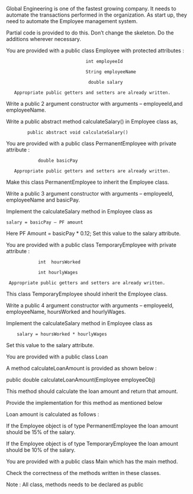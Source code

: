 Global Engineering is one of the fastest growing company. It needs to automate the transactions performed in the organization.  As start up, they need to automate the Employee management system. 

Partial code is provided to do this. Don’t change the skeleton. Do the additions wherever necessary.


You are provided with a public class Employee with protected attributes :

                                  int employeeId

                                  String employeeName

                                   double salary

       Appropriate public getters and setters are already written.

Write a public 2 argument constructor with arguments – employeeId,and employeeName.

Write a public abstract method calculateSalary()  in Employee class as,     

            public abstract void calculateSalary()

 

You are provided with a public class PermanentEmployee with private attribute : 

                double basicPay

       Appropriate public getters and setters are already written.

 Make this class PermanentEmployee to inherit the Employee class.

Write a public 3 argument constructor with arguments – employeeId, employeeName and basicPay.  

Implement the calculateSalary method in Employee class as

    salary = basicPay – PF amount

Here PF Amount = basicPay * 0.12; Set this value to the salary attribute.

You are provided with a public class TemporaryEmployee with private attribute : 

                int  hoursWorked

                int hourlyWages

     Appropriate public getters and setters are already written.

This class TemporaryEmployee should inherit the Employee class.

Write a public 4 argument constructor with arguments – employeeId, employeeName, hoursWorked and hourlyWages.  

Implement the calculateSalary method in Employee class as

        salary = hoursWorked * hourlyWages

Set this value to the salary attribute.

You are provided with a public class Loan

A method calculateLoanAmount is provided as shown below :

public double calculateLoanAmount(Employee employeeObj)

This method should calculate the loan amount and return that amount. 

Provide the implementation for this method as mentioned below

Loan amount is calculated as follows :

If the Employee object is of type PermanentEmployee the loan amount should be 15%  of the salary.  

If the Employee object is of type TemporaryEmployee the loan amount should be 10%  of the salary.

You are provided with a public class Main which has the main method.  

Check the correctness of the methods written in these classes.

Note :  All class, methods needs to be declared as public
